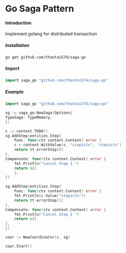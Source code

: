 # Go Saga Pattern 
#### Introduction 
Implement golang for distributed transaction 

##### Installation 
```shell
go get github.com/thantai574/saga-go
```
##### Import 
```go
import saga_go "github.com/thantai574/saga-go"
```
##### Example 
```go
import saga_go "github.com/thantai574/saga-go"

sg := saga_go.NewSaga(Options{
TypeSaga: TypeMemory,
})

c := context.TODO()
sg.AddStep(entities.Step{
    Func: func(ctx context.Context) error {
    c = context.WithValue(c, "step1ctx", "step1ctx")
    return tt.errorStep[0]
},
Compensate: func(ctx context.Context) error {
    fmt.Println("Cancel Step 1 ")
    return nil
    },
})

sg.AddStep(entities.Step{
    Func: func(ctx context.Context) error {
    fmt.Println(c.Value("step1ctx"))
    return tt.errorStep[1]
},
Compensate: func(ctx context.Context) error {
    fmt.Println("Cancel Step 2 ")
    return nil
},
})

coor := NewCoordinator(c, sg)

coor.Start()
```
##